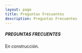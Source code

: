 ```yaml
---
layout: page
title: Preguntas Frecuentes
description: Preguntas Frecuentes
---
```


##### PREGUNTAS FRECUENTES

En construcción.
